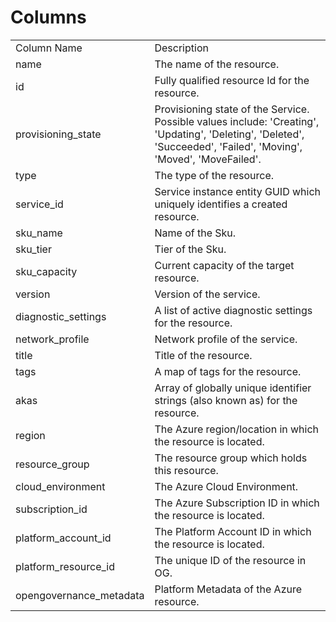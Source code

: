# Columns  

<table>
	<tr><td>Column Name</td><td>Description</td></tr>
	<tr><td>name</td><td>The name of the resource.</td></tr>
	<tr><td>id</td><td>Fully qualified resource Id for the resource.</td></tr>
	<tr><td>provisioning_state</td><td>Provisioning state of the Service. Possible values include: &#39;Creating&#39;, &#39;Updating&#39;, &#39;Deleting&#39;, &#39;Deleted&#39;, &#39;Succeeded&#39;, &#39;Failed&#39;, &#39;Moving&#39;, &#39;Moved&#39;, &#39;MoveFailed&#39;.</td></tr>
	<tr><td>type</td><td>The type of the resource.</td></tr>
	<tr><td>service_id</td><td>Service instance entity GUID which uniquely identifies a created resource.</td></tr>
	<tr><td>sku_name</td><td>Name of the Sku.</td></tr>
	<tr><td>sku_tier</td><td>Tier of the Sku.</td></tr>
	<tr><td>sku_capacity</td><td>Current capacity of the target resource.</td></tr>
	<tr><td>version</td><td>Version of the service.</td></tr>
	<tr><td>diagnostic_settings</td><td>A list of active diagnostic settings for the resource.</td></tr>
	<tr><td>network_profile</td><td>Network profile of the service.</td></tr>
	<tr><td>title</td><td>Title of the resource.</td></tr>
	<tr><td>tags</td><td>A map of tags for the resource.</td></tr>
	<tr><td>akas</td><td>Array of globally unique identifier strings (also known as) for the resource.</td></tr>
	<tr><td>region</td><td>The Azure region/location in which the resource is located.</td></tr>
	<tr><td>resource_group</td><td>The resource group which holds this resource.</td></tr>
	<tr><td>cloud_environment</td><td>The Azure Cloud Environment.</td></tr>
	<tr><td>subscription_id</td><td>The Azure Subscription ID in which the resource is located.</td></tr>
	<tr><td>platform_account_id</td><td>The Platform Account ID in which the resource is located.</td></tr>
	<tr><td>platform_resource_id</td><td>The unique ID of the resource in OG.</td></tr>
	<tr><td>opengovernance_metadata</td><td>Platform Metadata of the Azure resource.</td></tr>
</table>